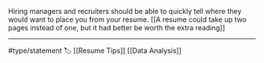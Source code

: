 Hiring managers and recruiters should be able to quickly tell where they would want to place you from your resume. [[A resume could take up two pages instead of one, but it had better be worth the extra reading]]

* * * 
#type/statement 🏷 [[Resume Tips]] [[Data Analysis]]